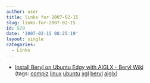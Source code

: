 ```yaml
---
author: user
title: links for 2007-02-15
slug: links-for-2007-02-15
id: 570
date: '2007-02-15 08:25:19'
layout: single
categories:
  - Links
---
```


*   [Install Beryl on Ubuntu Edgy with AIGLX - Beryl Wiki](http://wiki.beryl-project.org/wiki/Install_Beryl_on_Ubuntu_Edgy_with_AIGLX)  
    (tags: [compiz](http://del.icio.us/superpat/compiz) [linux](http://del.icio.us/superpat/linux) [ubuntu](http://del.icio.us/superpat/ubuntu) [xgl](http://del.icio.us/superpat/xgl) [beryl](http://del.icio.us/superpat/beryl) [aiglx](http://del.icio.us/superpat/aiglx))  
